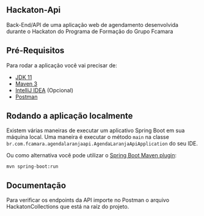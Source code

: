 ## Hackaton-Api 
Back-End/API de uma aplicação web de agendamento desenvolvida durante o Hackaton do Programa de Formação do Grupo Fcamara

## Pré-Requisitos

Para rodar a aplicação você vai precisar de:

- [JDK 11](https://www.oracle.com/br/java/technologies/javase-jdk11-downloads.html)
- [Maven 3](https://maven.apache.org)
- [IntelliJ IDEA](https://www.jetbrains.com/pt-br/idea/download)  (Opcional)
- [Postman](https://www.postman.com/downloads/)

## Rodando a aplicação localmente

Existem várias maneiras de executar um aplicativo Spring Boot em sua máquina local. Uma maneira é executar o método `main` na classe `br.com.fcamara.agendalaranjaapi.AgendaLaranjaApiApplication` do seu IDE.

Ou como alternativa você pode utilizar o [Spring Boot Maven plugin](https://docs.spring.io/spring-boot/docs/current/reference/html/build-tool-plugins-maven-plugin.html):

```shell
mvn spring-boot:run
```

## Documentação
Para verificar os endpoints da API importe no Postman o arquivo HackatonCollections que está na raíz do projeto.